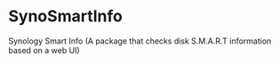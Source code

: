 # SynoSmartInfo
Synology Smart Info (A package that checks disk S.M.A.R.T information based on a web UI)
